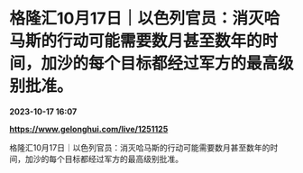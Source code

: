 # 格隆汇10月17日｜以色列官员：消灭哈马斯的行动可能需要数月甚至数年的时间，加沙的每个目标都经过军方的最高级别批准。

**2023-10-17 16:07**

**https://www.gelonghui.com/live/1251125**

格隆汇10月17日｜以色列官员：消灭哈马斯的行动可能需要数月甚至数年的时间，加沙的每个目标都经过军方的最高级别批准。